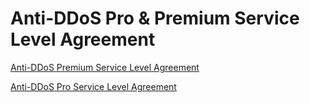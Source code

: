 Anti-DDoS Pro \& Premium Service Level Agreement 
=====================================================================





[Anti-DDoS Premium Service Level Agreement]()

[Anti-DDoS Pro Service Level Agreement]()

